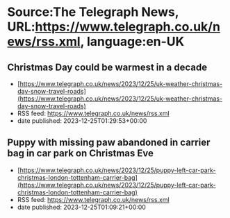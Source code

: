 # Source:The Telegraph News, URL:https://www.telegraph.co.uk/news/rss.xml, language:en-UK

## Christmas Day could be warmest in a decade
 - [https://www.telegraph.co.uk/news/2023/12/25/uk-weather-christmas-day-snow-travel-roads](https://www.telegraph.co.uk/news/2023/12/25/uk-weather-christmas-day-snow-travel-roads)
 - RSS feed: https://www.telegraph.co.uk/news/rss.xml
 - date published: 2023-12-25T01:29:53+00:00



## Puppy with missing paw abandoned in carrier bag in car park on Christmas Eve
 - [https://www.telegraph.co.uk/news/2023/12/25/puppy-left-car-park-christmas-london-tottenham-carrier-bag](https://www.telegraph.co.uk/news/2023/12/25/puppy-left-car-park-christmas-london-tottenham-carrier-bag)
 - RSS feed: https://www.telegraph.co.uk/news/rss.xml
 - date published: 2023-12-25T01:09:21+00:00



